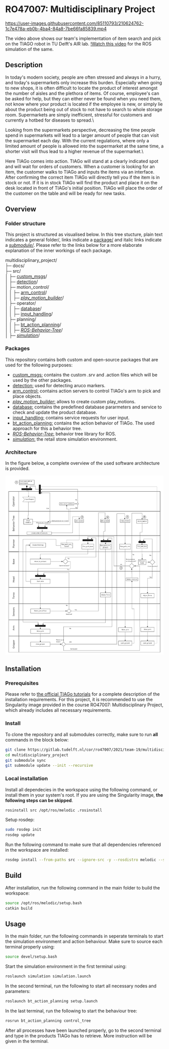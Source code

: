 ﻿# RO47007: Multidisciplinary Project



https://user-images.githubusercontent.com/85110793/210624762-1c7e478a-eb0b-4ba4-84a8-7be66fa85839.mp4



The video above shows our team's implementation of item search and pick on the TIAGO robot in TU Delft's AIR lab. 
[!Watch this video](https://www.youtube.com/watch?v=xifuk3I1CPw) for the ROS simulation of the same.

## Description
In today's modern society, people are often stressed and always in a hurry, and today's supermarkets only increase this burden. 
Especially when going to new shops, it is often difficult to locate the product of interest amongst the number of aisles and the plethora of items. 
Of course, employee's can be asked for help, but they can either never be found when you need them, not know where your product
is located if the employee is new, or simply lie about the product being out of stock to not have to search to whole storage room. 
Supermarkets are simply inefficient, stressful for customers and currently a hotbed for diseases to spread.\
  
Looking from the supermarkets perspective, decreasing the time people spend in supermarkets will lead to a larger amount of people 
that can visit the supermarket each day. With the current regulations, where only a limited amount of people is allowed into the 
supermarket at the same time, a shorter visit will thus lead to a higher revenue of the supermarket.\

Here TIAGo comes into action. TIAGo will stand at a clearly indicated spot and will wait for orders 
of customers. When a customer is looking for an item, the customer walks to TIAGo and inputs the items via an interface. After confirming the 
correct item TIAGo will directly tell you if the item is in stock or not. If it is in stock TIAGo will find the product and place it on the desk 
located in front of TIAGo's initial position. TIAGo will place the order of the customer on the table and will be ready for new tasks.

## Overview

### Folder structure
This project is structured as visualised below. In this tree stucture, plain text indicates a general folder/, links indicate a [package/]() and italic links indicate a [*submodule/*](). Please refer to the links below for a more elaborate explanation of the inner workings of each package.

multidisciplinary_project/  
├─ docs/  
├─ src/  
│  ├─ [custom_msgs](src/custom_msgs/)/  
│  ├─ [detection](src/detection/)/  
│  ├─ motion_control/  
│  │  ├─ [arm_control](src/motion_control/arm_control/)/  
│  │  ├─ [*play_motion_builder*](https://github.com/pal-robotics/play_motion_builder)/  
│  ├─ operator/  
│  │  ├─ [database](src/operator/database/)/  
│  │  ├─ [input_handling](src/operator/input_handling/)/  
│  ├─ planning/  
│  │  ├─ [bt_action_planning](src/planning/bt_action_planning/)/  
│  │  ├─ [*ROS-Behavior-Tree*](https://github.com/miccol/ROS-Behavior-Tree)/  
│  ├─ [*simulation*](https://gitlab.tudelft.nl/cor/ro47007/2021/team-19/retail_store_simulation)/  

### Packages

This repository contains both custom and open-source packages that are used for the following purposes:

- [custom_msgs:](src/custom_msgs/) contains the custom .srv and .action files which will be used by the other packages.
- [detection:](src/detection/) used for detecting aruco markers.
- [arm_control:](src/motion_control/arm_control/) contains action servers to control TIAGo's arm to pick and place objects.
- [*play_motion_builder*:](https://github.com/pal-robotics/play_motion_builder) allows to create custom play_motions.
- [database:](src/database/) contains the predefined database pararmeters and service to check and update the product database.
- [input_handling:](src/operator/input_handling/) contains service requests for user input.
- [bt_action_planning:](src/planning/bt_action_planning/) contains the action behavior of TIAGo. The used approach for this a behavior tree.
- [*ROS-Behavior-Tree*:](https://github.com/miccol/ROS-Behavior-Tree) behavior tree library for ROS.
- [*simulation*:](https://gitlab.tudelft.nl/cor/ro47007/2021/team-19/retail_store_simulation) the retail store simulation environment.

### Architecture

In the figure below, a complete overview of the used software architecture is provided.

![functional_requirements](docs/functional_requirements.png)

## Installation

### Prerequisites

Please refer to [the official TIAGo tutorials]([http://wiki.ros.org/Robots/TIAGo/Tutorials/Installation/TiagoSimulation) for a complete description of the installation requirements. For this project, it is recommended to use the Singularity image provided in the course RO47007: Multidisciplinary Project, which already includes all necessary requirements.

### Install

To clone the repository and all submodules correctly, make sure to run **all** commands in the block below:

```bash
git clone https://gitlab.tudelft.nl/cor/ro47007/2021/team-19/multidisciplinary_project.git
cd multidisciplinary_project
git submodule sync
git submodule update --init --recursive
```

### Local installation

Install all dependecies in the workspace using the following command, or install them in your system's root. If you are using the Singularity image, **the following steps can be skipped**.

```bash
rosinstall src /opt/ros/melodic .rosinstall
```

Setup rosdep:

```bash
sudo rosdep init
rosdep update
```

Run the following command to make sure that all dependencies referenced in the workspace are installed:

```bash
rosdep install --from-paths src --ignore-src -y --rosdistro melodic --skip-keys="opencv2 opencv2-nonfree pal_laser_filters speed_limit_node sensor_to_cloud hokuyo_node libdw-dev python-graphitesend-pip python-statsd pal_filters pal_vo_server pal_usb_utils pal_pcl pal_pcl_points_throttle_and_filter pal_karto pal_local_joint_control camera_calibration_files pal_startup_msgs pal-orbbec-openni2 dummy_actuators_manager pal_local_planner gravity_compensation_controller current_limit_controller dynamic_footprint dynamixel_cpp tf_lookup opencv3"
```

## Build

After installation, run the following command in the main folder to build the workspace:

```bash
source /opt/ros/melodic/setup.bash
catkin build
```

## Usage

In the main folder, run the following commands in seperate terminals to start the simulation environment and action behaviour. Make sure to source each terminal properly using:

```bash
source devel/setup.bash
```

Start the simulation environment in the first terminal using:

```bash
roslaunch simulation simulation.launch 
```

In the second terminal, run the following to start all necessary nodes and parameters:

```bash
roslaunch bt_action_planning setup.launch
```

In the last terminal, run the following to start the behaviour tree:

```bash
rosrun bt_action_planning control_tree
```

After all processes have been launched properly, go to the second terminal and type in the products TIAGo has to retrieve. More instruction will be given in the terminal.
